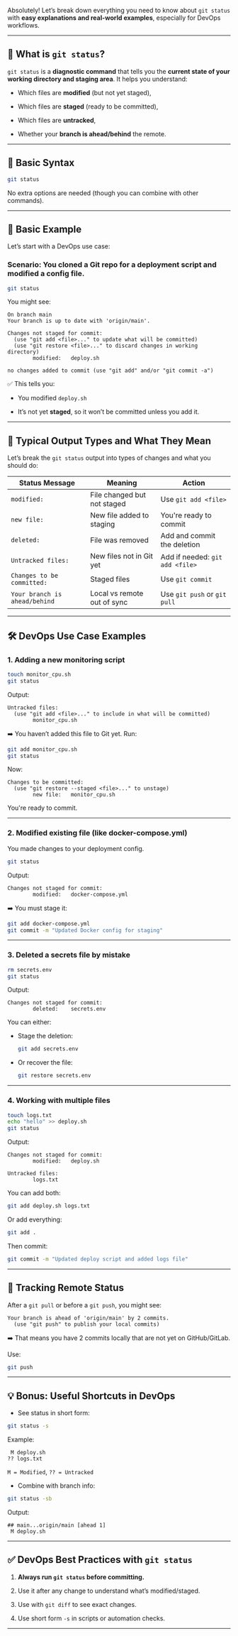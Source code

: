 Absolutely! Let’s break down everything you need to know about `git status` with **easy explanations and real-world examples**, especially for DevOps workflows.

---

## 🚀 What is `git status`?

`git status` is a **diagnostic command** that tells you the **current state of your working directory and staging area**. It helps you understand:

- Which files are **modified** (but not yet staged),
    
- Which files are **staged** (ready to be committed),
    
- Which files are **untracked**,
    
- Whether your **branch is ahead/behind** the remote.
    

---

## 📌 Basic Syntax

```bash
git status
```

No extra options are needed (though you can combine with other commands).

---

## 🌱 Basic Example

Let’s start with a DevOps use case:

### Scenario: You cloned a Git repo for a deployment script and modified a config file.

```bash
git status
```

You might see:

```
On branch main
Your branch is up to date with 'origin/main'.

Changes not staged for commit:
  (use "git add <file>..." to update what will be committed)
  (use "git restore <file>..." to discard changes in working directory)
        modified:   deploy.sh

no changes added to commit (use "git add" and/or "git commit -a")
```

✅ This tells you:

- You modified `deploy.sh`
    
- It’s not yet **staged**, so it won’t be committed unless you add it.
    

---

## 🎯 Typical Output Types and What They Mean

Let’s break the `git status` output into types of changes and what you should do:

|Status Message|Meaning|Action|
|---|---|---|
|`modified:`|File changed but not staged|Use `git add <file>`|
|`new file:`|New file added to staging|You're ready to commit|
|`deleted:`|File was removed|Add and commit the deletion|
|`Untracked files:`|New files not in Git yet|Add if needed: `git add <file>`|
|`Changes to be committed:`|Staged files|Use `git commit`|
|`Your branch is ahead/behind`|Local vs remote out of sync|Use `git push` or `git pull`|

---

## 🛠️ DevOps Use Case Examples

### 1. **Adding a new monitoring script**

```bash
touch monitor_cpu.sh
git status
```

Output:

```
Untracked files:
  (use "git add <file>..." to include in what will be committed)
        monitor_cpu.sh
```

➡️ You haven’t added this file to Git yet. Run:

```bash
git add monitor_cpu.sh
git status
```

Now:

```
Changes to be committed:
  (use "git restore --staged <file>..." to unstage)
        new file:   monitor_cpu.sh
```

You're ready to commit.

---

### 2. **Modified existing file (like docker-compose.yml)**

You made changes to your deployment config.

```bash
git status
```

Output:

```
Changes not staged for commit:
        modified:   docker-compose.yml
```

➡️ You must stage it:

```bash
git add docker-compose.yml
git commit -m "Updated Docker config for staging"
```

---

### 3. **Deleted a secrets file by mistake**

```bash
rm secrets.env
git status
```

Output:

```
Changes not staged for commit:
        deleted:    secrets.env
```

You can either:

- Stage the deletion:
    
    ```bash
    git add secrets.env
    ```
    
- Or recover the file:
    
    ```bash
    git restore secrets.env
    ```
    

---

### 4. **Working with multiple files**

```bash
touch logs.txt
echo "hello" >> deploy.sh
git status
```

Output:

```
Changes not staged for commit:
        modified:   deploy.sh

Untracked files:
        logs.txt
```

You can add both:

```bash
git add deploy.sh logs.txt
```

Or add everything:

```bash
git add .
```

Then commit:

```bash
git commit -m "Updated deploy script and added logs file"
```

---

## 🔄 Tracking Remote Status

After a `git pull` or before a `git push`, you might see:

```
Your branch is ahead of 'origin/main' by 2 commits.
  (use "git push" to publish your local commits)
```

➡️ That means you have 2 commits locally that are not yet on GitHub/GitLab.

Use:

```bash
git push
```

---

## 💡 Bonus: Useful Shortcuts in DevOps

- See status in short form:
    

```bash
git status -s
```

Example:

```
 M deploy.sh
?? logs.txt
```

`M = Modified`, `?? = Untracked`

- Combine with branch info:
    

```bash
git status -sb
```

Output:

```
## main...origin/main [ahead 1]
 M deploy.sh
```

---

## ✅ DevOps Best Practices with `git status`

1. **Always run `git status` before committing.**
    
2. Use it after any change to understand what’s modified/staged.
    
3. Use with `git diff` to see exact changes.
    
4. Use short form `-s` in scripts or automation checks.
    

---
